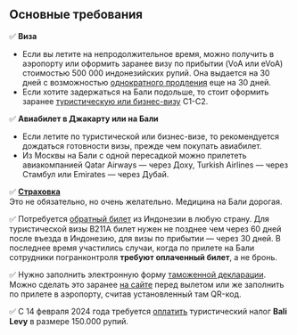 ## Основные требования

✅ **Виза**  
- Если вы летите на непродолжительное время, можно получить в аэропорту или оформить заранее визу по прибытии (VoA или eVoA) стоимостью 500 000 индонезийских рупий. Она выдается на 30 дней с возможностью [однократного продления](https://baliforum.ru/p/prodlenie-vizy-po-pribytii-voa-visa-on-arrival-na-bali) еще на 30 дней.  
- Если хотите задержаться на Бали подольше, то стоит оформить заранее [туристическую или бизнес-визу](https://legalindonesia.id/ru/) С1-С2.  

✅ **Авиабилет в Джакарту или на Бали**
- Если летите по туристической или бизнес-визе, то рекомендуется дождаться готовности визы, прежде чем покупать авиабилет.
- Из Москвы на Бали с одной пересадкой можно прилететь авиакомпанией Qatar Airways — через Доху, Turkish Airlines — через Стамбул или Emirates — через Дубай.   

✅ [**Страховка**](https://www.cherehapa.ru/?partnerId=1196&country%5B0%5D=indonesia)  
Это не обязательно, но очень желательно. Медицина на Бали дорогая.  

✅ Потребуется [обратный билет](https://kupitrip.online/ref_link/54ddb117500076bed8798d90a2d3b520) из Индонезии в любую страну. Для туристической визы B211A билет нужен не позднее чем через 60 дней после въезда в Индонезию, для визы по прибытии — через 30 дней. В последнее время участились случаи, когда по прилете на Бали сотрудники погранконтроля **требуют оплаченный билет**, а не бронь.  

✅ Нужно заполнить электронную форму [таможенной декларации](https://baliforum.ru/p/tamozhnya-na-bali-tamozhennye-pravila-chto-mozhno-provozit-na-bali). Можно сделать это заранее [на сайте](https://bcngurahrai.beacukai.go.id/ecd/?h=beranda) перед вылетом или же заполнить по прилете в аэропорту, считав установленный там QR-код.

✅ С 14 февраля 2024 года требуется [оплатить](https://lovebali.baliprov.go.id/) туристический налог **Bali Levy** в размере 150.000 рупий.